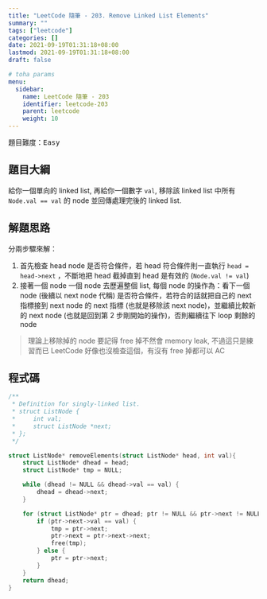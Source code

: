 ```yaml
---
title: "LeetCode 隨筆 - 203. Remove Linked List Elements"
summary: ""
tags: ["leetcode"]
categories: []
date: 2021-09-19T01:31:18+08:00
lastmod: 2021-09-19T01:31:18+08:00
draft: false

# toha params
menu:
  sidebar:
    name: LeetCode 隨筆 - 203
    identifier: leetcode-203
    parent: leetcode
    weight: 10
---
```


題目難度：<kbd>Easy</kbd>

## 題目大綱
給你一個單向的 linked list, 再給你一個數字 `val`, 移除該 linked list 中所有 `Node.val == val` 的 node 並回傳處理完後的 linked list.

## 解題思路
分兩步驟來解：
1. 首先檢查 head node 是否符合條件，若 head 符合條件則一直執行 `head = head->next` ，不斷地把 head 截掉直到 head 是有效的 (`Node.val != val`)
2. 接著一個 node 一個 node 去歷遍整個 list, 每個 node 的操作為：看下一個 node (後續以 next node 代稱) 是否符合條件，若符合的話就把自己的 next 指標接到 next node 的 next 指標 (也就是移除該 next node)，並繼續比較新的 next node (也就是回到第 2 步剛開始的操作)，否則繼續往下 loop 剩餘的 node

> 理論上移除掉的 node 要記得 free 掉不然會 memory leak, 不過這只是練習而已 LeetCode 好像也沒檢查這個，有沒有 free 掉都可以 AC

## 程式碼
```c
/**
 * Definition for singly-linked list.
 * struct ListNode {
 *     int val;
 *     struct ListNode *next;
 * };
 */

struct ListNode* removeElements(struct ListNode* head, int val){
    struct ListNode* dhead = head;
    struct ListNode* tmp = NULL;

    while (dhead != NULL && dhead->val == val) {
        dhead = dhead->next;
    }

    for (struct ListNode* ptr = dhead; ptr != NULL && ptr->next != NULL;) {
        if (ptr->next->val == val) {
            tmp = ptr->next;
            ptr->next = ptr->next->next;
            free(tmp);
        } else {
            ptr = ptr->next;
        }
    }
    return dhead;
}
```
